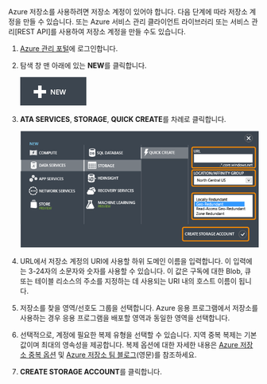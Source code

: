 Azure 저장소를 사용하려면 저장소 계정이 있어야 합니다. 다음
단계에 따라 저장소 계정을 만들 수 있습니다. 또는
Azure 서비스 관리 클라이언트 라이브러리 또는 서비스 관리[REST API]를 사용하여 저장소 계정을 만들 수도 있습니다.

1.  [Azure 관리 포털][Azure 관리 포털]에 로그인합니다.

2.  탐색 창 맨 아래에 있는 **NEW**를 클릭합니다.

    ![+새로 만들기][+새로 만들기]

3.  **ATA SERVICES**, **STORAGE**, **QUICK CREATE**를 차례로 클릭합니다.

    ![빠른 생성 대화 상자][빠른 생성 대화 상자]

4.  URL에서 저장소 계정의 URI에 사용할 하위 도메인 이름을
    입력합니다. 이 입력에는 3-24자의 소문자와 숫자를 사용할 수
    있습니다. 이 값은 구독에 대한 Blob, 큐 또는 테이블 리소스의
    주소를 지정하는 데 사용되는 URI 내의 호스트 이름이
    됩니다.

5.  저장소를 찾을 영역/선호도 그룹을
    선택합니다. Azure 응용 프로그램에서 저장소를 사용하는
    경우 응용 프로그램을 배포할 영역과 동일한 영역을
    선택합니다.

6.  선택적으로, 계정에 필요한 복제 유형을 선택할 수 있습니다. 지역 중복 복제는 기본값이며 최대의 영속성을 제공합니다. 복제 옵션에 대한 자세한 내용은 [Azure 저장소 중복 옵션][Azure 저장소 중복 옵션] 및 [Azure 저장소 팀 블로그][Azure 저장소 팀 블로그](영문)를 참조하세요.

7.  **CREATE STORAGE ACCOUNT**를 클릭합니다.

  [Azure 관리 포털]: http://manage.windowsazure.com
  [+새로 만들기]: ./media/create-storage-account/plus-new.png
  [빠른 생성 대화 상자]: ./media/create-storage-account/quick-storage-2.png
  [Azure 저장소 중복 옵션]: http://msdn.microsoft.com/ko-kr/library/azure/dn727290.aspx
  [Azure 저장소 팀 블로그]: http://blogs.msdn.com/b/windowsazurestorage/
